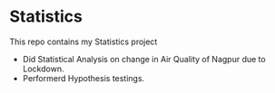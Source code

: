 # Statistics
This repo contains my Statistics project
- Did Statistical Analysis on change in Air Quality of Nagpur due to Lockdown.
- Performerd Hypothesis testings.
